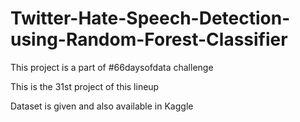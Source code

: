 # Twitter-Hate-Speech-Detection-using-Random-Forest-Classifier

This project is a part of #66daysofdata challenge 

This is the 31st project of this lineup

Dataset is given and also available in Kaggle
